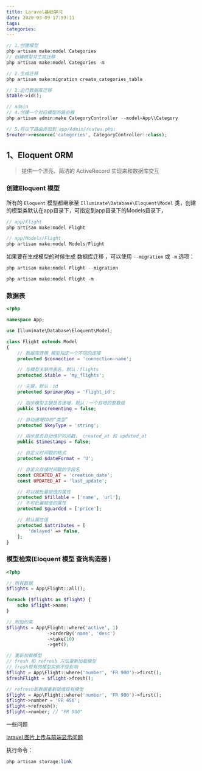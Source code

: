 ```yaml
---
title: Laravel基础学习
date: 2020-03-09 17:59:11
tags:
categories:
---
```


```php
// 1.创建模型
php artisan make:model Categories
// 创建模型并生成迁移
php artisan make:model Categories -m

// 2.生成迁移
php artisan make:migration create_categories_table

// 3.运行数据库迁移
$table->id();

// admin
// 4.创建一个对应模型的路由器
php artisan admin:make CategoryController --model=App\\Category

// 5.将以下路由添加到 app/Admin/routes.php:
$router->resource('categories', CategoryController::class);

```

## 1、Eloquent ORM

> 提供一个漂亮、简洁的 ActiveRecord 实现来和数据库交互

### 创建Eloquent 模型

所有的 `Eloquent` 模型都继承至 `Illuminate\Database\Eloquent\Model` 类，创建的模型类默认在app目录下，可指定到app目录下的Models目录下，

```php
// app/Flight
php artisan make:model Flight

// app/Models/Flight
php artisan make:model Models/Flight
```

如果要在生成模型的时候生成 数据库迁移 ，可以使用 `--migration` 或 `-m` 选项：

```php
php artisan make:model Flight --migration

php artisan make:model Flight -m
```

### 数据表

```php
<?php

namespace App;

use Illuminate\Database\Eloquent\Model;

class Flight extends Model
{
    // 数据库连接 模型指定一个不同的连接
    protected $connection = 'connection-name';

    // 与模型关联的表名，默认：flights
    protected $table = 'my_flights';

    // 主键，默认：id
    protected $primaryKey = 'flight_id';

    // 指示模型主键是否递增，默认：一个自增的整数值
    public $incrementing = false;

    // 自动递增ID的“类型”
    protected $keyType = 'string';

    // 指示是否自动维护时间戳， created_at 和 updated_at
    public $timestamps = false;

    // 自定义时间戳的格式
    protected $dateFormat = 'U';

    // 自定义存储时间戳的字段名
    const CREATED_AT = 'creation_date';
    const UPDATED_AT = 'last_update';

    // 可以被批量赋值的属性
    protected $fillable = ['name', 'url'];
    // 不可批量赋值的属性
    protected $guarded = ['price'];

    // 默认属性值
    protected $attributes = [
        'delayed' => false,
    ];
}
```

### 模型检索(Eloquent 模型 查询构造器 )

```php
<?php

// 所有数据
$flights = App\Flight::all();

foreach ($flights as $flight) {
    echo $flight->name;
}

// 附加约束
$flights = App\Flight::where('active', 1)
               ->orderBy('name', 'desc')
               ->take(10)
               ->get();

// 重新加载模型
// fresh 和 refresh 方法重新加载模型
// fresh现有的模型实例不受影响
$flight = App\Flight::where('number', 'FR 900')->first();
$freshFlight = $flight->fresh();

// refresh新数据重新赋值现有模型
$flight = App\Flight::where('number', 'FR 900')->first();
$flight->number = 'FR 456';
$flight->refresh();
$flight->number; // "FR 900"

```

一些问题

[laravel 图片上传与前端显示问题](https://www.cnblogs.com/linqingvoe/p/11253859.html)

执行命令：

```php
php artisan storage:link
```

